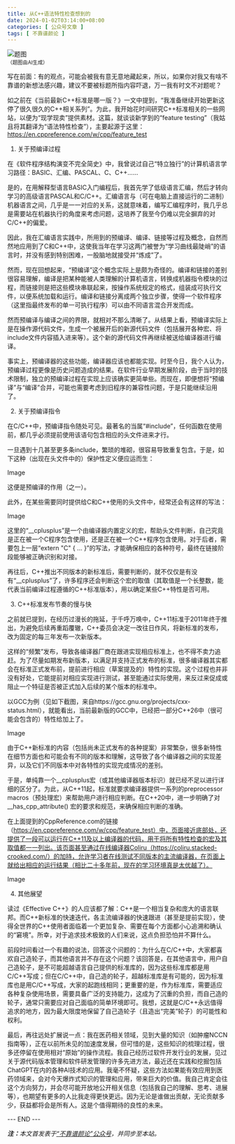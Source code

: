 ```yaml
---
title: 从C++语法特性检查想到的
date: 2024-01-02T03:14:00+08:00
categories: [ 公众号文章 ]
tags: [ 不靠谱颜论 ]
---
```


<div class="p-3 text-center">
  <img class="img-fluid" src="/images/2024/0102/01.png" alt="题图" style="max-width:640px">
  <div><small>（题图由AI生成）</small></div>
</div>

写在前面：有的观点，可能会被我有意无意地藏起来，所以，如果你对我又有啥不靠谱的新想法感兴趣，建议不要被标题所指内容吓退，万一我有时文不对题呢？

如之前在《当前最新C++标准是哪一版？》一文中提到，“我准备继续开始更新这停了很久很久的C++相关系列”。为此，我开始花时间研究C++标准相关的一些网站，以便为“现学现卖”提供素材。这篇，就谈谈新学到的“feature testing”（我姑且将其翻译为“语法特性检查”），主要起源于这里：https://en.cppreference.com/w/cpp/feature_test

1. 关于预编译过程

在《软件程序结构演变不完全简史》中，我曾说过自己“特立独行”的计算机语言学习路径：BASIC、汇编、PASCAL、C、C++……

是的，在用解释型语言BASIC入门编程后，我首先学了低级语言汇编，然后才转向学习的高级语言PASCAL和C/C++。汇编语言与（可在电脑上直接运行的二进制）机器语言之间，几乎是一一对应的关系，这就意味着，编写汇编程序时，我几乎总是需要站在机器执行的角度来考虑问题，这培养了我至今仍难以完全摒弃的对C/C++的偏爱。

因此，我在汇编语言实践中，所用到的预编译、编译、链接等过程及概念，自然而然地应用到了C和C++中，这使我当年在学习这两门被誉为“学习曲线最陡峭”的语言时，并没有感到特别困难，一股脑地就接受并“炼成”了。

然而，现在回想起来，“预编译”这个概念实际上是颇为奇怪的。编译和链接的差别很容易理解，编译是把某种能被人类理解的计算机语言，转换成机器指令模块的过程，而链接则是把这些模块串联起来，按操作系统规定的格式，组装成可执行文件，以便系统加载和运行。编译和链接分离成两个独立步骤，使得一个软件程序（这里指最终发布的单一可执行程序）可以由不同语言混合开发而成。

然而预编译与编译之间的界限，就相对不那么清晰了。从结果上看，预编译实际上是在操作源代码文件，生成一个被展开后的新源代码文件（包括展开各种宏、将include文件内容插入进来等）。这个新的源代码文件再继续被送给编译器进行编译。

事实上，预编译器的这些功能，编译器应该也都能实现。时至今日，我个人认为，预编译过程更像是历史问题造成的结果。在软件行业早期发展阶段，由于当时的技术限制，独立的预编译过程在实现上应该确实更简单些。而现在，即便想将“预编译”与“编译”合并，可能也需要考虑到旧程序的兼容性问题，于是只能继续沿用了。

2. 关于预编译指令

在C/C++中，预编译指令随处可见。最著名的当属“#include”，任何函数在使用前，都几乎必须提前使用该语句包含相应的头文件进来才行。

一旦遇到十几甚至更多条include，繁琐的堆砌，很容易导致重复包含。于是，如下这种（出现在头文件中的）保护性定义便应运而生：

Image

这便是预编译的作用（之一）。

此外，在某些需要同时提供给C和C++使用的头文件中，经常还会有这样的写法：

Image

这里的“__cplusplus”是一个由编译器内置定义的宏，帮助头文件判断，自己究竟是正在被一个C程序包含使用，还是正在被一个C++程序包含使用。对于后者，需要包上一层“extern "C" { ... }”的写法，才能确保相应的各种符号，最终在链接阶段能够被正确识别和对接。

再往后，C++推出不同版本的新标准后，需要判断的，就不仅仅是有没有“__cplusplus”了，许多程序还会判断这个宏的取值（其取值是一个长整数，能代表当前编译过程遵循的C++标准版本），用以确定某些C++特性是否可用。

3. C++标准发布节奏的慢与快

之前就已提到，在经历过漫长的拖延，于千呼万唤中，C++11标准于2011年终于推出，为避免后续再重蹈覆辙，C++委员会决定一改往日作风，将新标准的发布，改为固定的每三年发布一次新版本。

这样的“频繁”发布，导致各编译器厂商在跟进实现相应标准上，也不得不卖力追赶。为了尽量如期发布新版本，以满足并支持正式发布的标准，很多编译器其实都会在标准正式发布前，提前进行相应（草案提及的）特性的实现。这个过程也并非没有好处，它能提前对相应实现进行测试，甚至能通过实际使用，来反过来促成或阻止一个特征是否被正式加入后续的某个版本的标准中。

以GCC为例（见如下截图，来自https://gcc.gnu.org/projects/cxx-status.html），就能看出，当前最新版的GCC中，已经把一部分C++26中（很可能会包含的）特性给加上了。

Image

由于C++新标准的内容（包括尚未正式发布的各种提案）非常繁杂，很多新特性在细节方面也和可能会有不同的版本和理解，这导致了各个编译器之间的实现差异，以及它们不同版本中对各特性的实现完成情况的差别。

于是，单纯靠一个__cplusplus宏（或其他编译器版本标识）就已经不足以进行详细的区分了。为此，从C++11起，标准就要求编译器提供一系列的preprocessor macros（预处理宏）来帮助用户进行相应判断。在C++20中，进一步明确了对 __has_cpp_attribute() 宏的要求和规范，来确保相应判断的准确。

在上面提到的CppReference.com的链接（https://en.cppreference.com/w/cpp/feature_test）中，页面接近底部处，还提供了一段可以运行在C++11及以上编译器的代码，用于将所有特性检查的宏及其取值都一一列出。该页面甚至通过在线编译器Coliru（https://coliru.stacked-crooked.com/）的加持，允许学习者在线测试不同版本的主流编译器，在页面上就给出相应的运行结果（相比二十多年前，现在的学习环境真是太优越了）。

Image


4. 其他展望

读过《Effective C++》的人应该都了解：C++是一个相当复杂和庞大的语言联邦。而C++新标准的快速迭代，各主流编译器的快速跟进（甚至是提前实现），使得全世界的C++使用者面临着一个更加复杂、需要在每个方面都小心追溯和确认的“窘境”。所幸，对于追求技术极致的人们来说，这点负担恐怕并不算什么。

前段时间看过一个有趣的说法，回答这个问题的：为什么在C/C++中，大家都喜欢自己造轮子，而其他语言并不存在这个问题？该回答是，在其他语言中，用户自己造轮子，是不可能超越语言自己提供的标准库的，因为这些标准库都是用C/C++写成；但在C/C++中，自己造的轮子，超越标准库是有可能的，因为标准库也是用C/C++写成，大家的起跑线相同；更重要的是，作为标准库，需要适应各种复杂使用场景，需要具备广泛的支持能力，这成为了沉重的负担，而自己造的轮子，通常只需要应对自己面临的简单环境即可。我想，这就是C/C++永远值得追求的地方，因为最大限度地保留了自己造轮子（且造出“完美”轮子）的可能性和权利。

最后，再往远处扩展说一点：我在医药相关领域，见到大量的知识（如肿瘤NCCN指南等），正在以前所未见的加速度发展，但可惜的是，这些知识的梳理过程，很多还停留在使用相对“原始”的操作流程。我自己经历过软件开发行业的发展，见过关于源代码版本管理和软件研发管理的许多先进方法，最近还在实践和挖掘包括ChatGPT在内的各种AI技术的应用。我毫不怀疑，这些方法如果能有效应用到医药领域来，会对今天爆炸式知识的管理和应用，带来巨大的价值。我自己肯定会往这个方向努力，并会尽可能开放地公开相关信息（包括我自己的理解、思考、进展等），也期望有更多的人比我走得更快更远。因为无论是谁做出贡献，无论贡献多少，获益都将会是所有人。这是个值得期待的良性的未来。

<div class="p-5 text-center">--- END ---</div>

<i><b>注：</b>本文首发表于[“不靠谱颜论”公众号](https://mp.weixin.qq.com/s/xa9pJ-ZgqvJicTRdofndXQ)，并同步至本站。</i>

